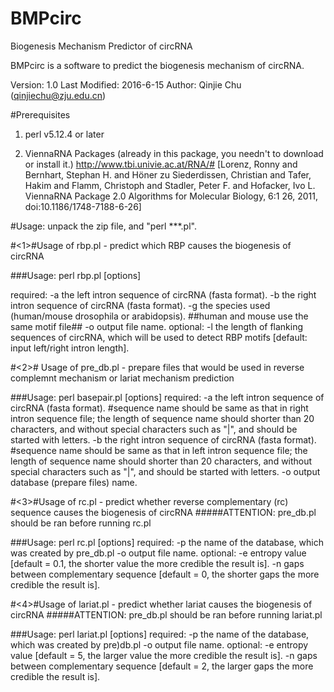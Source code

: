 # BMPcirc
Biogenesis Mechanism Predictor of circRNA

BMPcirc is a software to predict the biogenesis mechanism of circRNA.

Version: 1.0
Last Modified: 2016-6-15
Author: Qinjie Chu (qinjiechu@zju.edu.cn)

#Prerequisites
1. perl v5.12.4 or later

2. ViennaRNA Packages (already in this package, you needn't to download or install it.)
http://www.tbi.univie.ac.at/RNA/#
[Lorenz, Ronny and Bernhart, Stephan H. and Höner zu Siederdissen, Christian and Tafer, Hakim and Flamm, Christoph and Stadler, Peter F. and Hofacker, Ivo L. ViennaRNA Package 2.0 Algorithms for Molecular Biology, 6:1 26, 2011, doi:10.1186/1748-7188-6-26]


#Usage: unpack the zip file, and "perl ***.pl".

#<1>#Usage of rbp.pl - predict which RBP causes the biogenesis of circRNA

###Usage: perl rbp.pl [options]

 required:
  -a	the left intron sequence of circRNA (fasta format).
  -b	the right intron sequence of circRNA (fasta format).
  -g	the species used (human/mouse drosophila or arabidopsis). ##human and mouse use the same motif file##
  -o	output file name.
 optional:
  -l	the length of flanking sequences of circRNA, which will be used to detect RBP motifs [default: input left/right intron length].


#<2># Usage of pre_db.pl - prepare files that would be used in reverse complemnt mechanism or lariat mechanism prediction

###Usage: perl basepair.pl [options]
 required:
  -a	the left intron sequence of circRNA (fasta format).  #sequence name should be same as that in right intron sequence file; the length of sequence name should shorter than 20 characters, and without special characters such as "|", and should be started with letters.
  -b	the right intron sequence of circRNA (fasta format).  #sequence name should be same as that in left intron sequence file; the length of sequence name should shorter than 20 characters, and without special characters such as "|", and should be started with letters.
  -o	output database (prepare files) name.


#<3>#Usage of rc.pl - predict whether reverse complementary (rc) sequence causes the biogenesis of circRNA
#####ATTENTION: pre_db.pl should be ran before running rc.pl

###Usage: perl rc.pl [options]
 required:
  -p	the name of the database, which was created by pre_db.pl
  -o	output file name.
 optional:
  -e	entropy value [default = 0.1, the shorter value the more credible the result is].
  -n	gaps between complementary sequence [default = 0, the shorter gaps the more credible the result is].


#<4>#Usage of lariat.pl - predict whether lariat causes the biogenesis of circRNA
#####ATTENTION: pre_db.pl should be ran before running lariat.pl

###Usage: perl lariat.pl [options]
 required:
  -p	the name of the database, which was created by pre)db.pl
  -o	output file name.
 optional:
  -e	entropy value [default = 5, the larger value the more credible the result is].
  -n	gaps between complementary sequence [default = 2, the larger gaps the more credible the result is].

